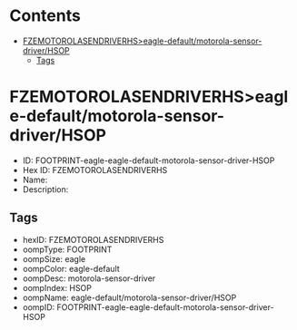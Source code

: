 



Contents
========

* [FZEMOTOROLASENDRIVERHS>eagle-default/motorola-sensor-driver/HSOP](#fzemotorolasendriverhseagle-defaultmotorola-sensor-driverhsop)
	* [Tags](#tags)

# FZEMOTOROLASENDRIVERHS>eagle-default/motorola-sensor-driver/HSOP

- ID: FOOTPRINT-eagle-eagle-default-motorola-sensor-driver-HSOP
- Hex ID: FZEMOTOROLASENDRIVERHS
- Name: 
- Description: 

## Tags

- hexID: FZEMOTOROLASENDRIVERHS
- oompType: FOOTPRINT
- oompSize: eagle
- oompColor: eagle-default
- oompDesc: motorola-sensor-driver
- oompIndex: HSOP
- oompName: eagle-default/motorola-sensor-driver/HSOP
- oompID: FOOTPRINT-eagle-eagle-default-motorola-sensor-driver-HSOP
